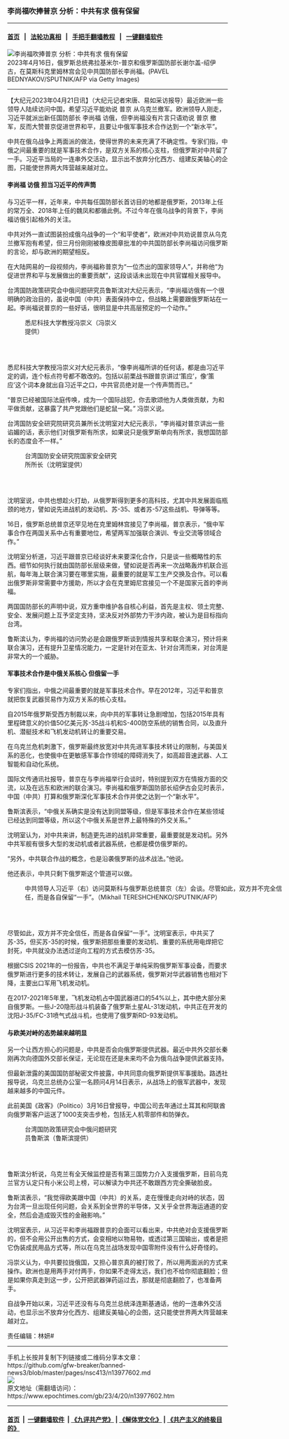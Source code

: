 ### 李尚福吹捧普京 分析：中共有求 俄有保留
------------------------

#### [首页](https://github.com/gfw-breaker/banned-news3/blob/master/README.md) &nbsp;&nbsp;|&nbsp;&nbsp; [法轮功真相](https://github.com/begood0513/basic/blob/master/README.md)  &nbsp;&nbsp;|&nbsp;&nbsp; [手把手翻墙教程](https://github.com/gfw-breaker/guides/wiki)  &nbsp;&nbsp;|&nbsp;&nbsp; [一键翻墙软件](https://github.com/gfw-breaker/nogfw/blob/master/README.md)  



<div><img alt="李尚福吹捧普京 分析：中共有求 俄有保留" class="attachment-djy_600_400 size-djy_600_400 wp-post-image" src="https://i.epochtimes.com/assets/uploads/2023/04/id13976538-GettyImages-1251907856-600x400.jpg"/>
<div class="caption">
 2023年4月16日，俄罗斯总统弗拉基米尔-普京和俄罗斯国防部长谢尔盖-绍伊古，在莫斯科克里姆林宫会见中共国防部长李尚福。(PAVEL BEDNYAKOV/SPUTNIK/AFP via Getty Images)
</div></div><hr/>


<div><p>
 【大纪元2023年04月21日讯】（大纪元记者宋唐、易如采访报导）最近欧洲一些领导人陆续访问中国，希望习近平能劝说
 <ok href="https://www.epochtimes.com/gb/tag/%E6%99%AE%E4%BA%AC.html">
  普京
 </ok>
 从乌克兰撤军。欧洲领导人刚走，习近平就派出新任国防部长
 <ok href="https://www.epochtimes.com/gb/tag/%E6%9D%8E%E5%B0%9A%E7%A6%8F.html">
  李尚福
 </ok>
 访俄，但李尚福没有片言只语劝说
 <ok href="https://www.epochtimes.com/gb/tag/%E6%99%AE%E4%BA%AC.html">
  普京
 </ok>
 撤军，反而大赞普京促进世界和平，且要让中俄军事技术合作达到一个“新水平”。
</p>
<p>
 中共在俄乌战争上两面派的做法，使得世界的未来充满了不确定性。专家们指，中俄之间最重要的就是军事技术合作，是双方关系的核心支柱，但俄罗斯对中共留了一手。习近平当局的一连串外交活动，显示出不放弃分化西方、组建反美轴心的企图，只能使世界两大阵营越来越对立。
</p>
<h4>
 <ok href="https://www.epochtimes.com/gb/tag/%E6%9D%8E%E5%B0%9A%E7%A6%8F.html">
  李尚福
 </ok>
 访俄 担当习近平的传声筒
</h4>
<p>
 与习近平一样，近年来，中共每任国防部长首访目的地都是俄罗斯，2013年上任的常万全、2018年上任的魏凤和都循此例。不过今年在俄乌战争的背景下，李尚福访俄引起格外的关注。
</p>
<p>
 中共对外一直试图装扮成俄乌战争的一个“和平使者”，欧洲对中共劝说普京从乌克兰撤军抱有希望，但三月份刚刚被橡皮图章批准的中共国防部长李尚福访问俄罗斯的言论，却与欧洲的期望相反。
</p>
<p>
 在大陆网易的一段视频内，李尚福称普京为“一位杰出的国家领导人”，并称他“为促进世界和平与发展做出的重要贡献”，这段谈话未出现在中共官媒相关报导中。
</p>
<p>
 台湾国防政策研究会中俄问题研究员鲁斯滨对大纪元表示，“李尚福访俄有一个很明确的政治目的，虽说中国（中共）表面保持中立，但战略上需要跟俄罗斯站在一起。李尚福说普京的一些好话，很明显是中共高层预定的一个动作。”
</p>
<figure aria-describedby="caption-attachment-13977783" class="wp-caption alignright" id="attachment_13977783" style="width: 210px">
 <ok href="https://i.epochtimes.com/assets/uploads/2023/04/id13977783-4aafbeb6d35845f52ef6ded0724e4712.jpg" target="_blank">
  <img alt="" class="wp-image-13977783" src="https://i.epochtimes.com/assets/uploads/2023/04/id13977783-4aafbeb6d35845f52ef6ded0724e4712.jpg"/>
 </ok>
 <br/><figcaption class="wp-caption-text" id="caption-attachment-13977783">
  悉尼科技大学教授冯崇义（冯崇义提供）
 </figcaption><br/>
</figure><br/>
<p>
 悉尼科技大学教授冯崇义对大纪元表示，“像李尚福所讲的任何话，都是由习近平定的调，连个标点符号都不敢改的。包括以前栗战书跟普京讲过‘策应’，像‘策应’这个词本身就出自习近平之口，中共官员绝对是一个传声筒而已。”
</p>
<p>
 “普京已经被国际法庭传唤，成为一个国际战犯，你去歌颂他为人类做贡献，为和平做贡献，这暴露了共产党跟他们是蛇鼠一窝。” 冯崇义说。
</p>
<p>
 台湾国防安全研究院研究员兼所长沈明室对大纪元表示，“李尚福对普京讲出一些谄媚的话，表示他们对俄罗斯有所求，如果说只是俄罗斯单向有所求，我想国防部长的态度会不一样。”
</p>
<figure aria-describedby="caption-attachment-13977802" class="wp-caption alignleft" id="attachment_13977802" style="width: 216px">
 <ok href="https://i.epochtimes.com/assets/uploads/2023/04/id13977802-e1a9c0a3b2444e68c242989e.jpg" target="_blank">
  <img alt="" class="wp-image-13977802" src="https://i.epochtimes.com/assets/uploads/2023/04/id13977802-e1a9c0a3b2444e68c242989e.jpg"/>
 </ok>
 <br/><figcaption class="wp-caption-text" id="caption-attachment-13977802">
  台湾国防安全研究院国家安全研究所所长（沈明室提供）
 </figcaption><br/>
</figure><br/>
<p>
 沈明室说，中共也想趁火打劫，从俄罗斯得到更多的高科技，尤其中共发展面临瓶颈的地方，譬如说先进战机的发动机、苏-35、或者苏-57这些战机、导弹等等。
</p>
<p>
 16日，俄罗斯总统普京还罕见地在克里姆林宫接见了李尚福，普京表示，“俄中军事合作在两国关系中占有重要地位，希望两军加强联合演训、专业交流等领域合作。”
</p>
<p>
 沈明室分析道，习近平跟普京已经谈好未来要深化合作，只是谈一些概略性的东西。细节如何执行就由国防部长层级来做，譬如说是否再来一次战略轰炸机联合巡航，每年海上联合演习要在哪里实施，最重要的就是军工生产交换及合作。可以看出俄罗斯非常需要中方援助，所以才会在克里姆尼宫接见一个不是国家元首的李尚福。
</p>
<p>
 两国国防部长的声明中说，双方重申维护各自核心利益，首先是主权、领土完整、安全、发展问题上互予坚定支持，坚决反对外部势力干涉内政，被认为是目标指向台湾。
</p>
<p>
 鲁斯滨认为，李尚福的访问势必是会跟俄罗斯谈到情报共享和联合演习，预计将来联合演习，还有提升卫星情况能力，一定是针对在亚太、针对台湾而来，对台湾是非常大的一个威胁。
</p>
<h4>
 军事技术合作是中俄关系核心 但俄留一手
</h4>
<p>
 专家们指出，中俄之间最重要的就是军事技术合作。早在2012年，习近平和普京就把恢复武器贸易作为双方关系的核心支柱。
</p>
<p>
 自2015年俄罗斯受西方制裁以来，向中共的军事转让急剧增加，包括2015年具有里程碑意义的价值50亿美元苏-35战斗机和S-400防空系统的销售合同，以及直升机、潜艇技术和飞机发动机转让的重要交易。
</p>
<p>
 在乌克兰危机刺激下，俄罗斯最终放宽对中共先进军事技术转让的限制，与美国关系的恶化，也使俄中在更敏感军事合作领域的障碍消失了，如高超音速武器、人工智能和自动化系统。
</p>
<p>
 国际文传通讯社报导，普京在与李尚福举行会谈时，特别提到双方在情报方面的交流，以及在远东和欧洲的联合演习。李尚福和俄罗斯国防部长绍伊古会见时表示，中国（中共）打算和俄罗斯深化军事技术合作并使之达到一个“新水平”。
</p>
<p>
 鲁斯滨表示，“中俄关系确实是没有达到同盟等级，但是军事技术合作在某些领域已经达到同盟等级，所以这个中俄关系是世界上最特殊的外交关系。”
</p>
<p>
 沈明室认为，对中共来讲，制造更先进的战机非常重要，最重要就是发动机。另外中共军舰有很多大型的发动机或者武器系统，也都是模仿俄罗斯的。
</p>
<p>
 “另外，中共联合作战的概念，也是沿袭俄罗斯的战术战法。”他说。
</p>
<p>
 他还表示，中共只剩下俄罗斯这个管道可以做。
</p>
<figure aria-describedby="caption-attachment-13964474" class="wp-caption aligncenter" id="attachment_13964474" style="width: 600px">
 <ok href="https://i.epochtimes.com/assets/uploads/2023/04/id13964474-607681.jpg" target="_blank">
  <img alt="" class="size-large wp-image-13964474" src="https://i.epochtimes.com/assets/uploads/2023/04/id13964474-607681-600x409.jpg"/>
 </ok>
 <br/><figcaption class="wp-caption-text" id="caption-attachment-13964474">
  中共领导人习近平（右）访问莫斯科与俄罗斯总统普京（左）会谈。尽管如此，双方并不完全信任，而是各自保留“一手”。（Mikhail TERESHCHENKO/SPUTNIK/AFP）
 </figcaption><br/>
</figure><br/>
<p>
 尽管如此，双方并不完全信任，而是各自保留“一手”。沈明室表示，中共买了苏-35，但买苏-35的时候，俄罗斯把那些重要的发动机、重要的系统用电焊把它封死，中共就没办法透过逆向工程的方式去模仿苏-35。
</p>
<p>
 根据CSIS 2021年的一份报告，中共也不满足于单纯采购俄罗斯军事设备，而要求俄罗斯进行更多的技术转让，发展自己的武器系统，俄罗斯对华武器销售也相对下降，主要出口军用飞机发动机。
</p>
<p>
 在2017-2021年5年里，飞机发动机占中国武器进口的54%以上，其中绝大部分来自俄罗斯。一些J-20隐形战斗机装备了俄罗斯土星AL-31发动机，中共正在开发的沈阳J-35/FC-31喷气式战斗机，也使用了俄罗斯RD-93发动机。
</p>
<h4>
 与欧美对峙的态势越来越明显
</h4>
<p>
 另一个让西方担心的问题是，中共是否会向俄罗斯提供武器。最近中共外交部长秦刚再次向德国外交部长保证，无论现在还是未来均不会为俄乌战争提供武器支持。
</p>
<p>
 但最新泄露的美国国防部秘密文件披露，中共同意向俄罗斯提供军事援助。路透社报导说，乌克兰总统办公室一名顾问4月14日表示，从战场上的俄军武器中，发现越来越多的中国元件。
</p>
<p>
 此前美国《政客》（Politico）3月16日曾报导，中国公司去年通过土耳其和阿联酋向俄罗斯客户运送了1000支突击步枪，包括无人机零部件和防弹衣。
</p>
<figure aria-describedby="caption-attachment-13977781" class="wp-caption alignleft" id="attachment_13977781" style="width: 216px">
 <ok href="https://i.epochtimes.com/assets/uploads/2023/04/id13977781-ceac96cdb83a4248515ae44ac017e5d4.png" target="_blank">
  <img alt="" class="wp-image-13977781" src="https://i.epochtimes.com/assets/uploads/2023/04/id13977781-ceac96cdb83a4248515ae44ac017e5d4.png"/>
 </ok>
 <br/><figcaption class="wp-caption-text" id="caption-attachment-13977781">
  台湾国防政策研究会中俄问题研究员鲁斯滨（鲁斯滨提供）
 </figcaption><br/>
</figure><br/>
<p>
 鲁斯滨分析说，乌克兰有全天候监控是否有第三国势力介入支援俄罗斯，目前乌克兰官方认定只有小米公司上榜，可以解读为中共还不敢跟西方完全撕破脸皮。
</p>
<p>
 鲁斯滨表示，“我觉得欧美跟中国（中共）的关系，走在慢慢走向对峙的状态，因为台湾一旦出现任何问题，会关系到全世界的半导体，又关乎全世界海运通道的安全，然后会造成毁灭性的金融影响。”
</p>
<p>
 沈明室表示，从习近平和李尚福跟普京的会面可以看出来，中共绝对会支援俄罗斯的，但不会用公开出售的方式，会变相地以物易物，或透过第三国输出，或者是把它伪装成民用品方式等，所以在乌克兰战场发现中国零附件没有什么好奇怪的。
</p>
<p>
 冯崇义认为，中共要拉拢俄国，又担心普京真的被打败了，所以用两面派的方式来操作。欧洲也是用两手对付两手，你如果不走得太远，我们也不给你彻底翻脸；但是如果你真走到这一步，公开把武器弹药运过去，那就是彻底翻脸了，也准备两手。
</p>
<p>
 自战争开始以来，习近平还没有与乌克兰总统泽连斯基通话，他的一连串外交活动，也显示出不放弃分化西方、组建反美轴心的企图，这只能使世界两大阵营越来越对立。
</p>
<p>
 责任编辑：林妍#
</p>
</div>
<hr/>
手机上长按并复制下列链接或二维码分享本文章：<br/>
https://github.com/gfw-breaker/banned-news3/blob/master/pages/nsc413/n13977602.md <br/>
<a href='https://github.com/gfw-breaker/banned-news3/blob/master/pages/nsc413/n13977602.md'><img src='https://github.com/gfw-breaker/banned-news3/blob/master/pages/nsc413/n13977602.md.png'/></a> <br/>
原文地址（需翻墙访问）：https://www.epochtimes.com/gb/23/4/20/n13977602.htm


------------------------
#### [首页](https://github.com/gfw-breaker/banned-news3/blob/master/README.md) &nbsp;|&nbsp; [一键翻墙软件](https://github.com/gfw-breaker/nogfw/blob/master/README.md) &nbsp;| [《九评共产党》](https://github.com/gfw-breaker/9ping.md/blob/master/README.md#九评之一评共产党是什么) | [《解体党文化》](https://github.com/gfw-breaker/jtdwh.md/blob/master/README.md) | [《共产主义的终极目的》](https://github.com/gfw-breaker/gczydzjmd.md/blob/master/README.md)


<img src='http://gfw-breaker.win/banned-news3/pages/nsc413/n13977602.md' width='0px' height='0px'/>